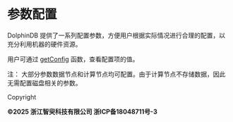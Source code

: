 # 参数配置

DolphinDB 提供了一系列配置参数，方便用户根据实际情况进行合理的配置，以充分利用机器的硬件资源。

用户可通过 [getConfig](../../funcs/g/getConfig.html)
函数，查看配置项的值。

注： 大部分参数数据节点和计算节点均可配置。由于计算节点不存储数据，因此无需配置磁盘相关的参数。

Copyright

**©2025 浙江智臾科技有限公司 浙ICP备18048711号-3**
